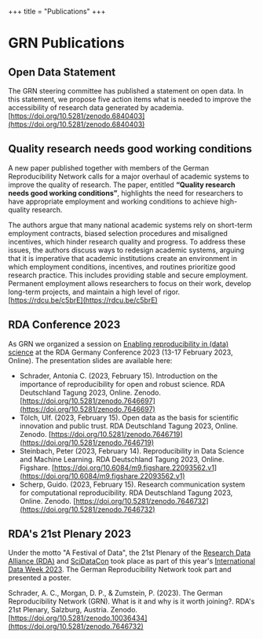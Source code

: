 +++
title = "Publications"
+++

# GRN Publications

## Open Data Statement

The GRN steering committee has published a statement on open data. In this statement, we propose five action items what is needed to improve the accessibility of research data generated by academia.
[https://doi.org/10.5281/zenodo.6840403](https://doi.org/10.5281/zenodo.6840403)

## Quality research needs good working conditions

A new paper published together with members of the German Reproducibility Network calls for a major overhaul of academic systems to improve the quality of research. The paper, entitled **“Quality research needs good working conditions”**, highlights the need for researchers to have appropriate employment and working conditions to achieve high-quality research.

The authors argue that many national academic systems rely on short-term employment contracts, biased selection procedures and misaligned incentives, which hinder research quality and progress. To address these issues, the authors discuss ways to redesign academic systems, arguing that it is imperative that academic institutions create an environment in which employment conditions, incentives, and routines prioritize good research practice. This includes providing stable and secure employment. Permanent employment allows researchers to focus on their work, develop long-term projects, and maintain a high level of rigor.
[https://rdcu.be/c5brE](https://rdcu.be/c5brE)

##  RDA Conference 2023

As GRN we organized a session on [Enabling reproducibility in (data) science](https://indico.desy.de/event/37011/contributions/132889/) at the RDA Germany Conference 2023 (13-17 February 2023, Online). The presentation slides are available here:

* Schrader, Antonia C. (2023, February 15). Introduction on the importance of reproducibility for open and robust science. RDA Deutschland Tagung 2023, Online. Zenodo. [https://doi.org/10.5281/zenodo.7646697](https://doi.org/10.5281/zenodo.7646697)
* Tölch, Ulf. (2023, February 15). Open data as the basis for scientific innovation and public trust. RDA Deutschland Tagung 2023, Online. Zenodo. [https://doi.org/10.5281/zenodo.7646719](https://doi.org/10.5281/zenodo.7646719)
* Steinbach, Peter (2023, February 14). Reproducibility in Data Science and Machine Learning. RDA Deutschland Tagung 2023, Online. Figshare. [https://doi.org/10.6084/m9.figshare.22093562.v1](https://doi.org/10.6084/m9.figshare.22093562.v1)
* Scherp, Guido. (2023, February 15). Research communication system for computational reproducibility. RDA Deutschland Tagung 2023, Online. Zenodo. [https://doi.org/10.5281/zenodo.7646732](https://doi.org/10.5281/zenodo.7646732)

##  RDA's 21st Plenary 2023

Under the motto "A Festival of Data", the 21st Plenary of the [Research Data Alliance (RDA)](https://www.rd-alliance.org/plenaries/international-data-week-2023-salzburg) and [SciDataCon](https://www.scidatacon.org/IDW-2023-Salzburg/) took place as part of this year's [International Data Week 2023](https://internationaldataweek.org/idw2023/). The German Reproducibility Network took part and presented a poster.

Schrader, A. C., Morgan, D. P., & Zumstein, P. (2023). The German Reproducibility Network (GRN). What is it and why is it worth joining?. RDA's 21st Plenary, Salzburg, Austria. Zenodo. [https://doi.org/10.5281/zenodo.10036434](https://doi.org/10.5281/zenodo.7646732)